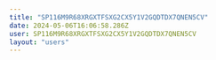 ```yaml
---
title: "SP116M9R68XRGXTFSXG2CX5Y1V2GQDTDX7QNEN5CV"
date: 2024-05-06T16:06:58.286Z
user: SP116M9R68XRGXTFSXG2CX5Y1V2GQDTDX7QNEN5CV
layout: "users"
---
```

    
